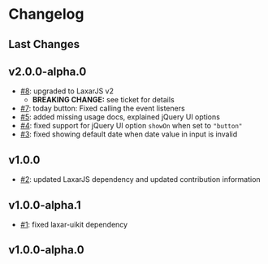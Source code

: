 # Changelog

## Last Changes

## v2.0.0-alpha.0

- [#8](https://github.com/LaxarJS/ax-date-picker-control/issues/8): upgraded to LaxarJS v2
    + **BREAKING CHANGE:** see ticket for details
- [#7](https://github.com/LaxarJS/ax-date-picker-control/issues/7): today button: Fixed calling the event listeners
- [#5](https://github.com/LaxarJS/ax-date-picker-control/issues/5): added missing usage docs, explained jQuery UI options
- [#4](https://github.com/LaxarJS/ax-date-picker-control/issues/4): fixed support for jQuery UI option `showOn` when set to `"button"`
- [#3](https://github.com/LaxarJS/ax-date-picker-control/issues/3): fixed showing default date when date value in input is invalid


## v1.0.0

- [#2](https://github.com/LaxarJS/ax-date-picker-control/issues/2): updated LaxarJS dependency and updated contribution information


## v1.0.0-alpha.1

- [#1](https://github.com/LaxarJS/ax-date-picker-control/issues/1): fixed laxar-uikit dependency

## v1.0.0-alpha.0
